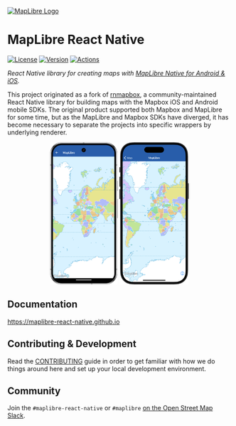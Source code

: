 [![MapLibre Logo](https://maplibre.org/img/maplibre-logo-big.svg)](https://maplibre.org)

# MapLibre React Native

[![License](https://img.shields.io/badge/License-MIT-blue.svg)](LICENSE.md)
[![Version](https://img.shields.io/npm/v/@maplibre/maplibre-react-native)](https://www.npmjs.com/package/@maplibre/maplibre-react-native)
[![Actions](https://img.shields.io/github/actions/workflow/status/maplibre/maplibre-react-native/review.yml?label=Actions)](https://github.com/maplibre/maplibre-react-native/actions/workflows/review.yml)

_React Native library for creating maps
with [MapLibre Native for Android & iOS](https://github.com/maplibre/maplibre-gl-native)._

This project originated as a fork of [rnmapbox](https://github.com/rnmapbox/maps), a community-maintained
React Native library for building maps with the Mapbox iOS and Android mobile SDKs. The original product
supported both Mapbox and MapLibre for some time, but as the MapLibre and Mapbox SDKs have
diverged, it has become necessary to separate the projects into specific wrappers by underlying renderer.

<p align="center">
    <img src="/docs/static/screenshots/index/device-android.png"
         alt="Indoor Building Map Android"
         height="320"
          />
    <img src="/docs/static/screenshots/index/device-ios.png"
         alt="Indoor Building Map iOS"
         height="320"
          />
</p>

## Documentation

https://maplibre-react-native.github.io

## Contributing & Development

Read the [CONTRIBUTING](/CONTRIBUTING.md) guide in order to get familiar with how we do things around here and
set up your local development environment.

## Community

Join the `#maplibre-react-native` or `#maplibre` [on the Open Street Map Slack](https://slack.openstreetmap.us/).
